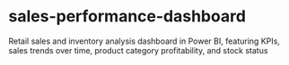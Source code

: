 # sales-performance-dashboard
Retail sales and inventory analysis dashboard in Power BI, featuring KPIs, sales trends over time, product category profitability, and stock status
